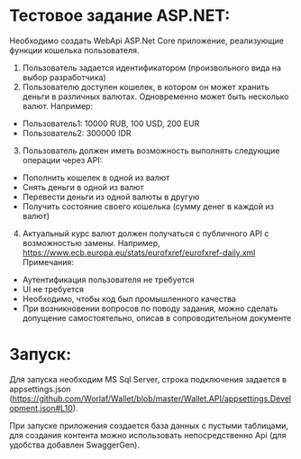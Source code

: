 # Тестовое задание ASP.NET:

Необходимо создать WebApi ASP.Net Core приложение, реализующие функции
кошелька пользователя.
1. Пользователь задается идентификатором (произвольного вида на выбор
разработчика)
2. Пользователю доступен кошелек, в котором он может хранить деньги в различных
валютах. Одновременно может быть несколько валют. Например:
- Пользователь1: 10000 RUB, 100 USD, 200 EUR
- Пользователь2: 300000 IDR
3. Пользователь должен иметь возможность выполнять следующие операции через API:
- Пополнить кошелек в одной из валют
- Снять деньги в одной из валют
- Перевести деньги из одной валюты в другую
- Получить состояние своего кошелька (сумму денег в каждой из валют)
4. Актуальный курс валют должен получаться с публичного API с возможностью
замены. Например, https://www.ecb.europa.eu/stats/eurofxref/eurofxref-daily.xml
Примечания:
- Аутентификация пользователя не требуется
- UI не требуется
- Необходимо, чтобы код был промышленного качества
- При возникновении вопросов по поводу задания, можно сделать допущение
самостоятельно, описав в сопроводительном документе

# Запуск:
Для запуска необходим MS Sql Server, строка подключения задается в appsettings.json (https://github.com/Worlaf/Wallet/blob/master/Wallet.API/appsettings.Development.json#L10).

При запуске приложения создается база данных с пустыми таблицами, для создания контента можно использовать непосредственно Api (для удобства добавлен SwaggerGen).
